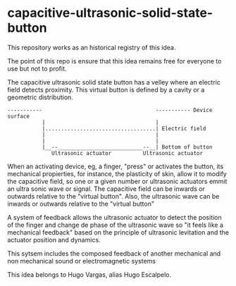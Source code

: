 # capacitive-ultrasonic-solid-state-button
This repository works as an historical registry of this idea.

The point of this repo is ensure that this idea remains free for everyone to use but not to profit.

The capacitive ultrasonic solid state button has a velley where an electric field detects proximity. This virtual button is defined by a cavity or a geometric distribution.
```
-----------                                    ----------- Device surface
           |                                   |
           |...................................| Electric field
           |                                   |
           |                                   |
           |__--___________________________--__| Bottom of button
              Ultrasonic actuator          Ultrasonic actuator
```

When an activating device, eg, a finger, "press" or activates the button, its mechanical propierties, for instance, the plasticity of skin, allow it to modify the capacitive field, so one or a given number or ultrasonic actuators emmit an ultra sonic wave or signal. The capacitive field can be inwards or outwards relative to the "virtual button". Also, the ultrasonic wave can be inwards or outwards relative to the "virtual button"

A system of feedback allows the ultrasonic actuator to detect the position of the finger and change de phase of the ultrasonic wave so "it feels like a mechanical feedback" based on the principle of ultrasonic levitation and the actuator position and dynamics.

This sytsem includes the composed feedback of another mechanical and non mechanical sound or electromagnetic systems

This idea belongs to Hugo Vargas, alias Hugo Escalpelo.